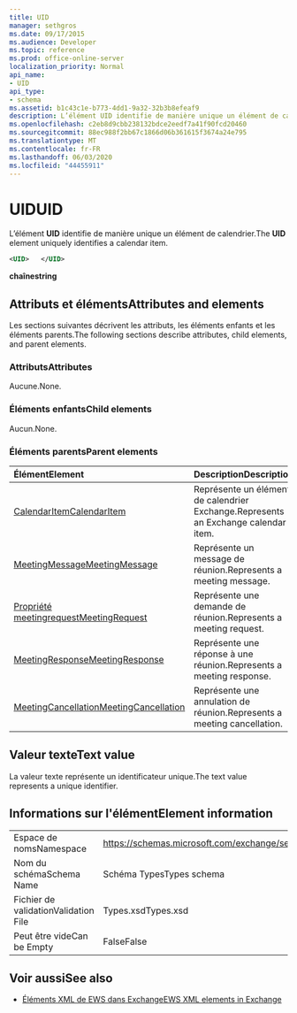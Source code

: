 ```yaml
---
title: UID
manager: sethgros
ms.date: 09/17/2015
ms.audience: Developer
ms.topic: reference
ms.prod: office-online-server
localization_priority: Normal
api_name:
- UID
api_type:
- schema
ms.assetid: b1c43c1e-b773-4dd1-9a32-32b3b8efeaf9
description: L’élément UID identifie de manière unique un élément de calendrier.
ms.openlocfilehash: c2eb8d9cbb238132bdce2eedf7a41f90fcd20460
ms.sourcegitcommit: 88ec988f2bb67c1866d06b361615f3674a24e795
ms.translationtype: MT
ms.contentlocale: fr-FR
ms.lasthandoff: 06/03/2020
ms.locfileid: "44455911"
---
```

# <a name="uid"></a><span data-ttu-id="2895d-103">UID</span><span class="sxs-lookup"><span data-stu-id="2895d-103">UID</span></span>

<span data-ttu-id="2895d-104">L’élément **UID** identifie de manière unique un élément de calendrier.</span><span class="sxs-lookup"><span data-stu-id="2895d-104">The **UID** element uniquely identifies a calendar item.</span></span> 
  
```xml
<UID>   </UID>
```

 <span data-ttu-id="2895d-105">**chaîne**</span><span class="sxs-lookup"><span data-stu-id="2895d-105">**string**</span></span>
## <a name="attributes-and-elements"></a><span data-ttu-id="2895d-106">Attributs et éléments</span><span class="sxs-lookup"><span data-stu-id="2895d-106">Attributes and elements</span></span>

<span data-ttu-id="2895d-107">Les sections suivantes décrivent les attributs, les éléments enfants et les éléments parents.</span><span class="sxs-lookup"><span data-stu-id="2895d-107">The following sections describe attributes, child elements, and parent elements.</span></span>
  
### <a name="attributes"></a><span data-ttu-id="2895d-108">Attributs</span><span class="sxs-lookup"><span data-stu-id="2895d-108">Attributes</span></span>

<span data-ttu-id="2895d-109">Aucune.</span><span class="sxs-lookup"><span data-stu-id="2895d-109">None.</span></span>
  
### <a name="child-elements"></a><span data-ttu-id="2895d-110">Éléments enfants</span><span class="sxs-lookup"><span data-stu-id="2895d-110">Child elements</span></span>

<span data-ttu-id="2895d-111">Aucun.</span><span class="sxs-lookup"><span data-stu-id="2895d-111">None.</span></span>
  
### <a name="parent-elements"></a><span data-ttu-id="2895d-112">Éléments parents</span><span class="sxs-lookup"><span data-stu-id="2895d-112">Parent elements</span></span>

|<span data-ttu-id="2895d-113">**Élément**</span><span class="sxs-lookup"><span data-stu-id="2895d-113">**Element**</span></span>|<span data-ttu-id="2895d-114">**Description**</span><span class="sxs-lookup"><span data-stu-id="2895d-114">**Description**</span></span>|
|:-----|:-----|
|[<span data-ttu-id="2895d-115">CalendarItem</span><span class="sxs-lookup"><span data-stu-id="2895d-115">CalendarItem</span></span>](calendaritem.md) <br/> |<span data-ttu-id="2895d-116">Représente un élément de calendrier Exchange.</span><span class="sxs-lookup"><span data-stu-id="2895d-116">Represents an Exchange calendar item.</span></span>  <br/> |
|[<span data-ttu-id="2895d-117">MeetingMessage</span><span class="sxs-lookup"><span data-stu-id="2895d-117">MeetingMessage</span></span>](meetingmessage.md) <br/> |<span data-ttu-id="2895d-118">Représente un message de réunion.</span><span class="sxs-lookup"><span data-stu-id="2895d-118">Represents a meeting message.</span></span>  <br/> |
|[<span data-ttu-id="2895d-119">Propriété meetingrequest</span><span class="sxs-lookup"><span data-stu-id="2895d-119">MeetingRequest</span></span>](meetingrequest.md) <br/> |<span data-ttu-id="2895d-120">Représente une demande de réunion.</span><span class="sxs-lookup"><span data-stu-id="2895d-120">Represents a meeting request.</span></span>  <br/> |
|[<span data-ttu-id="2895d-121">MeetingResponse</span><span class="sxs-lookup"><span data-stu-id="2895d-121">MeetingResponse</span></span>](meetingresponse.md) <br/> |<span data-ttu-id="2895d-122">Représente une réponse à une réunion.</span><span class="sxs-lookup"><span data-stu-id="2895d-122">Represents a meeting response.</span></span>  <br/> |
|[<span data-ttu-id="2895d-123">MeetingCancellation</span><span class="sxs-lookup"><span data-stu-id="2895d-123">MeetingCancellation</span></span>](meetingcancellation.md) <br/> |<span data-ttu-id="2895d-124">Représente une annulation de réunion.</span><span class="sxs-lookup"><span data-stu-id="2895d-124">Represents a meeting cancellation.</span></span>  <br/> |
   
## <a name="text-value"></a><span data-ttu-id="2895d-125">Valeur texte</span><span class="sxs-lookup"><span data-stu-id="2895d-125">Text value</span></span>

<span data-ttu-id="2895d-126">La valeur texte représente un identificateur unique.</span><span class="sxs-lookup"><span data-stu-id="2895d-126">The text value represents a unique identifier.</span></span>
  
## <a name="element-information"></a><span data-ttu-id="2895d-127">Informations sur l'élément</span><span class="sxs-lookup"><span data-stu-id="2895d-127">Element information</span></span>

|||
|:-----|:-----|
|<span data-ttu-id="2895d-128">Espace de noms</span><span class="sxs-lookup"><span data-stu-id="2895d-128">Namespace</span></span>  <br/> |https://schemas.microsoft.com/exchange/services/2006/types  <br/> |
|<span data-ttu-id="2895d-129">Nom du schéma</span><span class="sxs-lookup"><span data-stu-id="2895d-129">Schema Name</span></span>  <br/> |<span data-ttu-id="2895d-130">Schéma Types</span><span class="sxs-lookup"><span data-stu-id="2895d-130">Types schema</span></span>  <br/> |
|<span data-ttu-id="2895d-131">Fichier de validation</span><span class="sxs-lookup"><span data-stu-id="2895d-131">Validation File</span></span>  <br/> |<span data-ttu-id="2895d-132">Types.xsd</span><span class="sxs-lookup"><span data-stu-id="2895d-132">Types.xsd</span></span>  <br/> |
|<span data-ttu-id="2895d-133">Peut être vide</span><span class="sxs-lookup"><span data-stu-id="2895d-133">Can be Empty</span></span>  <br/> |<span data-ttu-id="2895d-134">False</span><span class="sxs-lookup"><span data-stu-id="2895d-134">False</span></span>  <br/> |
   
## <a name="see-also"></a><span data-ttu-id="2895d-135">Voir aussi</span><span class="sxs-lookup"><span data-stu-id="2895d-135">See also</span></span>



- [<span data-ttu-id="2895d-136">Éléments XML de EWS dans Exchange</span><span class="sxs-lookup"><span data-stu-id="2895d-136">EWS XML elements in Exchange</span></span>](ews-xml-elements-in-exchange.md)


